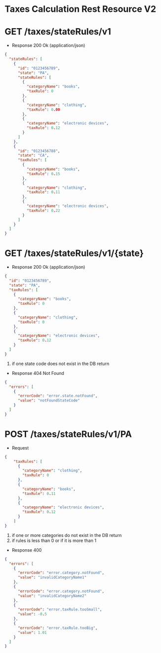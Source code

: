 # Taxes Calculation Rest Resource V2

# GET /taxes/stateRules/v1
+ Response 200 Ok (application/json)
```json
{
  "stateRules": [
    {
      "id": "0123456789",
      "state": "PA",
      "stateRules": [
        {
          "categoryName": "books",
          "taxRule": 0
        },
        {
          "categoryName": "clothing",
          "taxRule": 0.00
        },
        {
          "categoryName": "electronic devices",
          "taxRule": 0.12
        }
      ]
    },
    {
      "id": "0123456788",
      "state": "CA",
      "taxRules": [
        {
          "categoryName": "books",
          "taxRule": 0.15
        },
        {
          "categoryName": "clothing",
          "taxRule": 0.11
        },
        {
          "categoryName": "electronic devices",
          "taxRule": 0.22
        }
      ]
    }
  ]
}
```

# GET /taxes/stateRules/v1/{state}
+ Response 200 Ok (application/json)
```json
{
  "id": "0123456789",
  "state": "PA",
  "taxRules": [
    {
      "categoryName": "books",
      "taxRule": 0
    },
    {
      "categoryName": "clothing",
      "taxRule": 0
    },
    {
      "categoryName": "electronic devices",
      "taxRule": 0.12
    }
  ]
}
```
1. if one state code does not exist in the DB return
+ Response 404 Not Found
```json
{
  "errors": [
    {
      "errorCode": "error.state.notFound",
      "value": "notFoundStateCode"
    }
  ]
}
```

# POST /taxes/stateRules/v1/PA
+ Request
```json
{
    "taxRules": [
      {
        "categoryName": "clothing",
        "taxRule": 0
      },
      {
        "categoryName": "books",
        "taxRule": 0.11
      },
      {
        "categoryName": "electronic devices",
        "taxRule": 0.12
      }
    ]
}
```

1. if one or more categories do not exist in the DB return
2. if rules is less than 0 or if it is more than 1
+ Response 400
```json
{
  "errors": [
    {
      "errorCode": "error.category.notFound",
      "value": "invalidCategoryName1"
    },
    {
      "errorCode": "error.category.notFound",
      "value": "invalidCategoryName2"
    },
    {
      "errorCode": "error.taxRule.tooSmall",
      "value": -0.5
    },
    {
      "errorCode": "error.taxRule.tooBig",
      "value": 1.01
    }
  ]
}
```